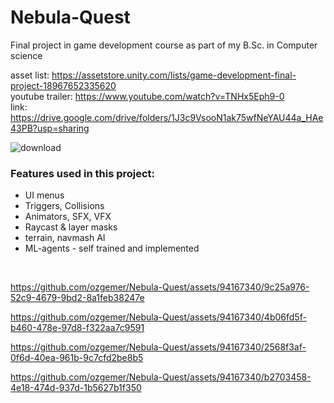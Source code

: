 # Nebula-Quest
Final project in game development course as part of my B.Sc. in Computer science

asset list: https://assetstore.unity.com/lists/game-development-final-project-18967652335620
<br/>
youtube trailer: https://www.youtube.com/watch?v=TNHx5Eph9-0
<br/>
link: https://drive.google.com/drive/folders/1J3c9VsooN1ak75wfNeYAU44a_HAe43PB?usp=sharing
<br/>

![download](https://github.com/ozgemer/Nebula-Quest/assets/94167340/ae87b6cb-a270-486c-bc8e-a87b11b1264a)
<h3>Features used in this project:</h3>
<ul>
  <li>UI menus</li>
  <li>Triggers, Collisions</li>
  <li>Animators, SFX, VFX</li>
  <li>Raycast & layer masks</li>
  <li>terrain, navmash AI</li>
  <li>ML-agents - self trained and implemented</li>
</ul>
<br/>

https://github.com/ozgemer/Nebula-Quest/assets/94167340/9c25a976-52c9-4679-9bd2-8a1feb38247e

https://github.com/ozgemer/Nebula-Quest/assets/94167340/4b06fd5f-b460-478e-97d8-f322aa7c9591

https://github.com/ozgemer/Nebula-Quest/assets/94167340/2568f3af-0f6d-40ea-961b-9c7cfd2be8b5

https://github.com/ozgemer/Nebula-Quest/assets/94167340/b2703458-4e18-474d-937d-1b5627b1f350
